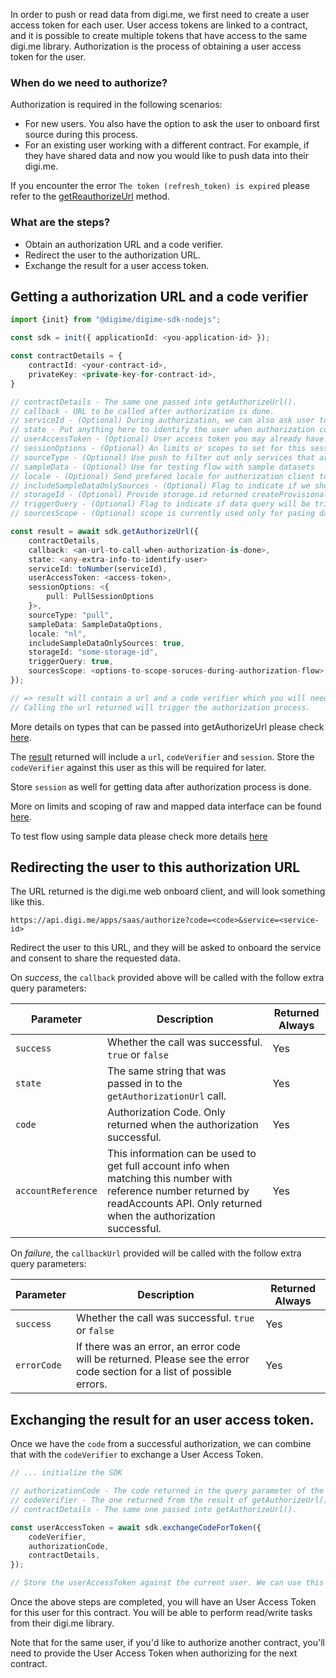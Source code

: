 In order to push or read data from digi.me, we first need to create a user access token for each user.
User access tokens are linked to a contract, and it is possible to create multiple tokens that have access to the same digi.me library.
Authorization is the process of obtaining a user access token for the user.

### When do we need to authorize?

Authorization is required in the following scenarios:

* For new users. You also have the option to ask the user to onboard first source during this process.
* For an existing user working with a different contract. For example, if they have shared data and now you would like to push data into their digi.me.


If you encounter the error `The token (refresh_token) is expired` please refer to the [getReauthorizeUrl](./reauthorize.html) method.

### What are the steps?

* Obtain an authorization URL and a code verifier.
* Redirect the user to the authorization URL.
* Exchange the result for a user access token.

## Getting a authorization URL and a code verifier

```typescript
import {init} from "@digime/digime-sdk-nodejs";

const sdk = init({ applicationId: <you-application-id> });

const contractDetails = {
    contractId: <your-contract-id>,
    privateKey: <private-key-for-contract-id>,
}

// contractDetails - The same one passed into getAuthorizeUrl().
// callback - URL to be called after authorization is done.
// serviceId - (Optional) During authorization, we can also ask user to onboard a service. ID can be found from querySources()
// state - Put anything here to identify the user when authorization completes. This will be passed back in the callback.
// userAccessToken - (Optional) User access token you may already have for this user from another contract.
// sessionOptions - (Optional) An limits or scopes to set for this session.
// sourceType - (Optional) Use push to filter out only services that are used for push to provider type. Default SourceType is set to pull.
// sampleData - (Optional) Use for testing flow with sample datasets
// locale - (Optional) Send prefared locale for authorization client to be used. Default is en.
// includeSampleDataOnlySources - (Optional) Flag to indicate if we should include sample data only sources. Default is false.
// storageId - (Optional) Provide storage.id returned createProvisionalStorage to connect this storage to created user
// triggerQuery - (Optional) Flag to indicate if data query will be triggered post service authorisation. Default is true. If this is set to false data for added service will not be returned. You may want to set to false when adding multiple services subsequently and only get data for all services when adding last service.
// sourcesScope - (Optional) scope is currently used only for pasing data type.

const result = await sdk.getAuthorizeUrl({
    contractDetails,
    callback: <an-url-to-call-when-authorization-is-done>,
    state: <any-extra-info-to-identify-user>
    serviceId: toNumber(serviceId),
    userAccessToken: <access-token>,
    sessionOptions: <{
        pull: PullSessionOptions
    }>,
    sourceType: "pull",
    sampleData: SampleDataOptions,
    locale: "nl",
    includeSampleDataOnlySources: true,
    storageId: "some-storage-id",
    triggerQuery: true,
    sourcesScope: <options-to-scope-soruces-during-authorization-flow>
});

// => result will contain a url and a code verifier which you will need for later.
// Calling the url returned will trigger the authorization process.
```
More details on types that can be passed into getAuthorizeUrl please check [here](../../interfaces/Types.GetAuthorizeUrlOptions.html).

The [result](../../interfaces/Types.GetAuthorizeUrlResponse.html) returned will include a `url`, `codeVerifier` and `session`.
Store the `codeVerifier` against this user as this will be required for later.

Store `session` as well for getting data after authorization process is done.

More on limits and scoping of raw and mapped data interface can be found [here](../../interfaces/Types.PullSessionOptions.html).

To test flow using sample data please check more details [here](../fundamentals/sample-datasets.html)

## Redirecting the user to this authorization URL

The URL returned is the digi.me web onboard client, and will look something like this.

```
https://api.digi.me/apps/saas/authorize?code=<code>&service=<service-id>
```

Redirect the user to this URL, and they will be asked to onboard the service and consent to share the requested data.

On *success*, the `callback` provided above will be called with the follow extra query parameters:

| Parameter | Description | Returned Always |
|-|-|-|
| `success` | Whether the call was successful. `true` or `false` | Yes |
| `state` | The same string that was passed in to the `getAuthorizationUrl` call. | Yes |
| `code` | Authorization Code. Only returned when the authorization successful. | Yes |
| `accountReference` | This information can be used to get full account info when matching this number with reference number returned by readAccounts API. Only returned when the authorization successful. | Yes |

On *failure*, the `callbackUrl` provided will be called with the follow extra query parameters:

| Parameter | Description | Returned Always |
|-|-|-|
| `success` | Whether the call was successful. `true` or `false` | Yes |
| `errorCode` | If there was an error, an error code will be returned. Please see the error code section for a list of possible errors. | Yes |

## Exchanging the result for an user access token.

Once we have the `code` from a successful authorization, we can combine that with the `codeVerifier` to exchange a User Access Token.

```typescript
// ... initialize the SDK

// authorizationCode - The code returned in the query parameter of the returned URL.
// codeVerifier - The one returned from the result of getAuthorizeUrl().
// contractDetails - The same one passed into getAuthorizeUrl().

const userAccessToken = await sdk.exchangeCodeForToken({
    codeVerifier,
    authorizationCode,
    contractDetails,
});

// Store the userAccessToken against the current user. We can use this for future reads.
```

Once the above steps are completed, you will have an User Access Token for this user for this contract. You will be able to perform read/write tasks from their digi.me library.

Note that for the same user, if you'd like to authorize another contract, you'll need to provide the User Access Token when authorizing for the next contract.
